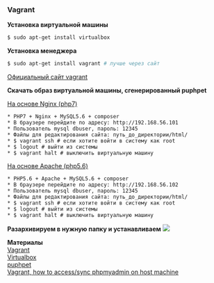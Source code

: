 <h3>Vagrant</h3>

<b>Установка виртуальной машины</b>

```bash
$ sudo apt-get install virtualbox
```

<b>Установка менеджера</b>
	
```bash
$ sudo apt-get install vagrant # лучше через сайт 
```

<a href="https://www.vagrantup.com/downloads.html">Официальный сайт vagrant</a>

<b>Скачать образ виртуальной машины, сгенерированный puphpet</b>

<a href="/nginx.zip">На основе Nginx (php7) </a>

```text
* PHP7 + Nginx + MySQL5.6 + composer
* В браузере перейдите по адресу: http://192.168.56.101
* Пользователь mysql dbuser, пароль: 12345
* Файлы для редактирования сайта: путь_до_директории/html/
* $ vagrant ssh # если хотите войти в систему как root
* $ logout # выйти из системы
* $ vagrant halt # выключить виртуальную машину
```

<a href="/nginx.zip">На основе Apache (php5.6) </a>

```text
* PHP5.6 + Apache + MySQL5.6 + composer
* В браузере перейдите по адресу: http://192.168.56.102
* Пользователь mysql dbuser, пароль: 12345
* Файлы для редактирования сайта: путь_до_директории/html/
* $ vagrant ssh # если хотите войти в систему как root
* $ logout # выйти из системы
* $ vagrant halt # выключить виртуальную машину
```

<b>Разархивируем в нужную папку и устанавливаем</b>
<img src="https://habrastorage.org/files/561/ee0/9c4/561ee09c4e724ff6af51d5abd5af7ad2.png"/>

<b>Материалы</b> <br>
<a href="https://www.vagrantup.com/downloads.html">Vagrant</a> <br>
<a href="https://www.virtualbox.org/wiki/Linux_Downloads">Virtualbox</a> <br>
<a href="https://puphpet.com">puphpet</a> <br>
<a href="http://stackoverflow.com/questions/22752512/vagrant-how-to-access-sync-phpmyadmin-on-host-machine">Vagrant, how to access/sync phpmyadmin on host machine</a> <br>